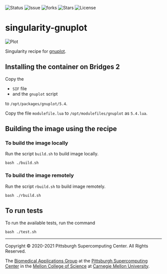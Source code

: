 ![Status](https://github.com/pscedu/singularity-gnuplot/actions/workflows/main.yml/badge.svg)
![Issue](https://img.shields.io/github/issues/pscedu/singularity-gnuplot)
![forks](https://img.shields.io/github/forks/pscedu/singularity-gnuplot)
![Stars](https://img.shields.io/github/stars/pscedu/singularity-gnuplot)
![License](https://img.shields.io/github/license/pscedu/singularity-gnuplot)

# singularity-gnuplot
![Plot](http://gnuplot.info/figs/gaussians.png)

Singularity recipe for [gnuplot](http://gnuplot.info/).

## Installing the container on Bridges 2
Copy the

* `SIF` file
* and the `gnuplot` script

to `/opt/packages/gnuplot/5.4`.

Copy the file `modulefile.lua` to `/opt/modulefiles/gnuplot` as `5.4.lua`.

## Building the image using the recipe
### To build the image locally
Run the script `build.sh` to build image locally.

```
bash ./build.sh
```

### To build the image remotely
Run the script `rbuild.sh` to build image remotely.

```
bash ./rbuild.sh
```

## To run tests
To run the available tests, run the command

```
bash ./test.sh
```

---
Copyright © 2020-2021 Pittsburgh Supercomputing Center. All Rights Reserved.

The [Biomedical Applications Group](https://www.psc.edu/biomedical-applications/) at the [Pittsburgh Supercomputing Center](http://www.psc.edu) in the [Mellon College of Science](https://www.cmu.edu/mcs/) at [Carnegie Mellon University](http://www.cmu.edu).

